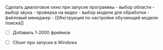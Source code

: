 Сделать диалоговое окно при запуске программы
	 - выбор области
	 - выбор звука
	 - проверка на видео
	 - выбор модели для обработки
	 - файловый менеджер
	 - 
[[Инструкция по настройке обучающей модели поиска]]
- [ ] Добавить 1-2000 фреймов
- [ ] Сбоит при запуске в Windows


